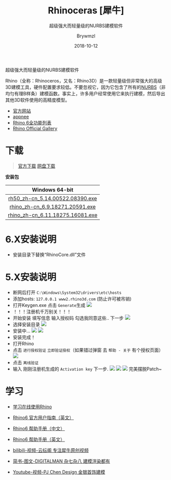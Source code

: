 ﻿---
layout:     post
title:      Rhinoceras [犀牛]
subtitle:   超级强大而轻量级的NURBS建模软件
date:       2018-10-12
author:     Brywmzl
header-img: img/Rhino/bg.jpg
catalog: true
tags: [Rhino,犀牛]
categories: [三维建模]
---
超级强大而轻量级的NURBS建模软件

<!--more-->

Rhino（全称：Rhinoceros，又名：Rhino3D）是一款轻量级但非常强大的高级3D建模工具，硬件配置要求较低。不要忽视它，因为它包含了所有的[NURBS](https://www.rhino3d.com/cn/nurbs)（非均匀有理B样条）建模函数。事实上，许多用户经常使用它来执行建模，然后导出其他3D软件使用的高精度模型。

* [官方网站](https://www.rhino3d.com/)  
* [appnee](http://appnee.com/rhino/)  
* [Rhino 6全功能列表](https://www.rhino3d.com/6/features)  
* [Rhino Official Gallery](https://www.rhino3d.com/gallery)  

# 下载
> [官方下载](https://www.rhino3d.com/cn/download/rhino/6/latest#)
> [网盘下载](https://pan.baidu.com/s/1eSxXRbG)

**安装包**

|Windows 64-bit|
|:-:|
|[rh50_zh-cn_5.14.00522.08390.exe](http://files.mcneel.com/dujour/exe/20170522/rh50_zh-cn_5.14.00522.08390.exe)|
|[rhino_zh-cn_6.9.18271.20591.exe](http://files.mcneel.com/dujour/exe/20180928/rhino_zh-cn_6.9.18271.20591.exe)|
|[rhino_zh-cn_6.11.18275.16081.exe](http://files.mcneel.com/dujour/exe/20181002/rhino_zh-cn_6.11.18275.16081.exe)|

# 6.X安装说明

* 安装目录下替换“RhinoCore.dll”文件

# 5.X安装说明

* 断网后打开 `C:\Windows\System32\drivers\etc\hosts`
* 添加hosts: `127.0.0.1 www2.rhino3d.com` (防止许可被吊销)
* 打开Keygen.exe 点击 `Generate`生成
![](/img/Rhino/1.png)
* ！！！注册机千万别关！！！
* 开始安装 填写信息 输入授权码 勾选我同意这些.. 下一步
![](/img/Rhino/2.png)
* 选择安装目录
![](/img/Rhino/3.png)
* 安装中…
![](/img/Rhino/4.png)
![](/img/Rhino/5.jpg)
* 安装完成！
* 打开Rhino
* 点击 `进行授权验证` `立即验证授权`（如果错过弹窗 去 `帮助 - 关于` 有个授权页面）
![](/img/Rhino/6.jpg)
* 点击 `离线验证`
* 输入 刚刚注册机生成的 `Activation key` 下一步.
![](/img/Rhino/7.png)
![](/img/Rhino/8.jpg)
![](/img/Rhino/9.jpg)
完美摆脱Patch~

# 学习

* [学习在线使用Rhino](https://www.rhino3d.com/tutorials)  
* [Rhino6 官方用户指南（英文）](http://docs.mcneel.com/rhino/6/usersguide/en-us/index.htm)  
* [Rhino6 帮助手册（中文）](https://docs.mcneel.com/rhino/6/help/zh-cn/index.htm)  
* [Rhino6 帮助手册（英文）](https://docs.mcneel.com/rhino/6/help/en-us/index.htm)  

* [bilibili-视频-云纭阁 专注犀牛原创视频](https://space.bilibili.com/33269791)
* [简书-图文-DIGITALMAN 杂七杂八 建模渲染都有](https://www.jianshu.com/u/70a05c15418f)
* [Youtube-视频-PJ Chen Design 金银首饰建模](https://www.youtube.com/channel/UCR3Dddx8nw4CYSkKmlvzXiA/videos)